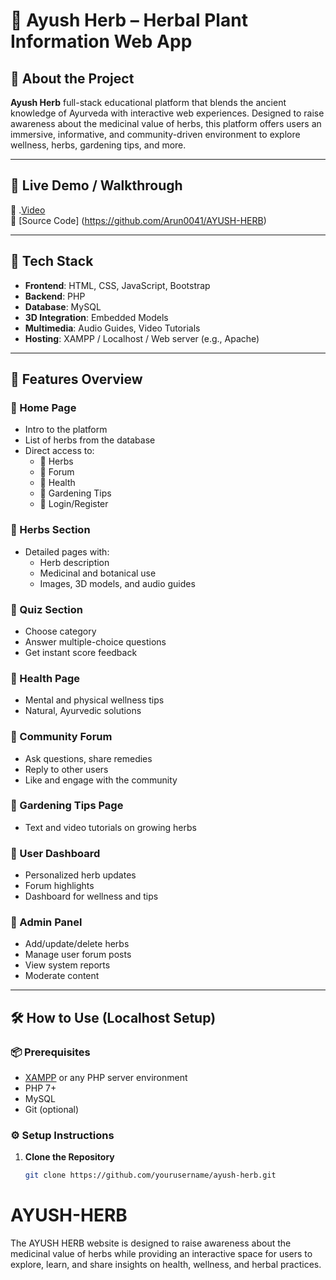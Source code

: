 
# 🌿 Ayush Herb – Herbal Plant Information Web App

## 📌 About the Project

**Ayush Herb** full-stack educational platform that blends the ancient knowledge of Ayurveda with interactive web experiences. Designed to raise awareness about the medicinal value of herbs, this platform offers users an immersive, informative, and community-driven environment to explore wellness, herbs, gardening tips, and more.

---

## 🔗 Live Demo / Walkthrough
🎥 .[Video](https://www.linkedin.com/posts/arun004_ayushherb-webdevelopment-ayurveda-activity-7319452740655427584-soao?utm_source=share&utm_medium=member_desktop&rcm=ACoAAEb2ZkUBXtvlRoZF9iE8-nE7iHSp395N8Ko)  
📂 [Source Code] (https://github.com/Arun0041/AYUSH-HERB)

---

## 🚀 Tech Stack

- **Frontend**: HTML, CSS, JavaScript, Bootstrap  
- **Backend**: PHP  
- **Database**: MySQL  
- **3D Integration**: Embedded Models  
- **Multimedia**: Audio Guides, Video Tutorials  
- **Hosting**: XAMPP / Localhost / Web server (e.g., Apache)

---

## 🌟 Features Overview

### 🔹 Home Page
- Intro to the platform
- List of herbs from the database
- Direct access to:
  - 🌿 Herbs
  - 💬 Forum
  - 🧘 Health
  - 🌱 Gardening Tips
  - 🔐 Login/Register

### 🔹 Herbs Section
- Detailed pages with:
  - Herb description
  - Medicinal and botanical use
  - Images, 3D models, and audio guides

### 🔹 Quiz Section
- Choose category
- Answer multiple-choice questions
- Get instant score feedback

### 🔹 Health Page
- Mental and physical wellness tips
- Natural, Ayurvedic solutions

### 🔹 Community Forum
- Ask questions, share remedies
- Reply to other users
- Like and engage with the community

### 🔹 Gardening Tips Page
- Text and video tutorials on growing herbs

### 🔹 User Dashboard
- Personalized herb updates
- Forum highlights
- Dashboard for wellness and tips

### 🔹 Admin Panel
- Add/update/delete herbs
- Manage user forum posts
- View system reports
- Moderate content

---

## 🛠️ How to Use (Localhost Setup)

### 📦 Prerequisites
- [XAMPP](https://www.apachefriends.org/index.html) or any PHP server environment
- PHP 7+
- MySQL
- Git (optional)

### ⚙️ Setup Instructions

1. **Clone the Repository**
   ```bash
   git clone https://github.com/yourusername/ayush-herb.git

# AYUSH-HERB
The AYUSH HERB website is designed to raise awareness about the medicinal value of herbs while providing an interactive space for users to explore, learn, and share insights on health, wellness, and herbal practices.
